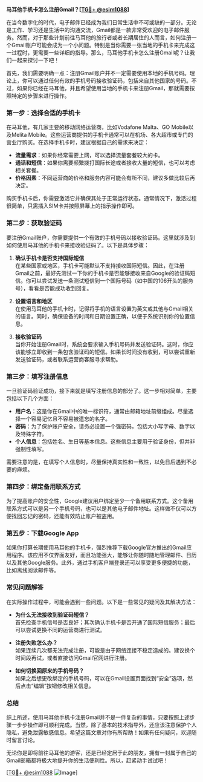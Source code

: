 **马耳他手机卡怎么注册Gmail？[[TG💪+ @esim1088](https://t.me/s/esim1088)]**

在当今数字化的时代，电子邮件已经成为我们日常生活中不可或缺的一部分。无论是工作、学习还是生活中的沟通交流，Gmail都是一款非常受欢迎的电子邮件服务。然而，对于那些计划前往马耳他的旅行者或者长期居住的人而言，如何注册一个Gmail账户可能会成为一个小问题。特别是当你需要一张当地的手机卡来完成这一过程时，更需要一些详细的指导。那么，马耳他手机卡怎么注册Gmail呢？让我们一起来探讨一下吧！

首先，我们需要明确一点：注册Gmail账户并不一定需要使用本地的手机号码。理论上，你可以通过任何有效的手机号码接收验证码，包括来自其他国家的号码。不过，如果你已经在马耳他，并且希望使用当地的手机卡来注册Gmail，那就需要按照特定的步骤来进行操作。

### **第一步：选择合适的手机卡**
在马耳他，有几家主要的移动网络运营商，比如Vodafone Malta、GO Mobile以及Melita Mobile。这些运营商提供的手机卡通常可以在机场、各大超市或专门的营业厅购买。在选择手机卡时，建议根据自己的需求来决定：

- **流量需求**：如果你经常需要上网，可以选择流量套餐较大的卡。
- **通话和短信**：如果你需要频繁拨打国际长途或者接收大量的短信，也可以考虑相关套餐。
- **价格因素**：不同运营商的价格和服务内容可能会有所不同，建议多做比较后再决定。

购买手机卡后，你需要激活它并确保其处于正常运行状态。通常情况下，激活过程很简单，只需插入SIM卡并按照屏幕上的指示操作即可。

### **第二步：获取验证码**
要注册Gmail账户，你需要提供一个有效的手机号码以接收验证码。这里就涉及到如何使用马耳他的手机卡来接收验证码了。以下是具体步骤：

1. **确认手机卡是否支持国际短信**  
   在某些国家或地区，手机卡可能默认不支持接收国际短信。因此，在注册Gmail之前，最好先测试一下你的手机卡是否能够接收来自Google的验证码短信。你可以尝试发送一条测试短信到一个国际号码（如中国的106开头的服务号），看看是否能成功收到回复。

2. **设置语言和地区**  
   在使用马耳他的手机卡时，记得将手机的语言设置为英文或其他与Gmail相关的语言。同时，确保设备的时间和日期设置正确，以便于系统识别你的位置信息。

3. **接收验证码**  
   当你开始注册Gmail时，系统会要求输入手机号码并发送验证码。这时，你应该能够立即收到一条包含验证码的短信。如果长时间没有收到，可以尝试重新发送验证码，或者联系运营商客服寻求帮助。

### **第三步：填写注册信息**
一旦验证码验证成功，接下来就是填写注册信息的部分了。这一步相对简单，主要包括以下几个方面：

- **用户名**：这是你在Gmail中的唯一标识符，通常由邮箱地址前缀组成。尽量选择一个容易记忆且不容易被遗忘的名字。
- **密码**：为了保护账户安全，请务必设置一个强密码，包括大小写字母、数字以及特殊字符。
- **个人信息**：包括姓名、生日等基本信息。这些信息主要用于验证身份，但并非强制性填写。

需要注意的是，在填写个人信息时，尽量保持真实性和一致性，以免日后遇到不必要的麻烦。

### **第四步：绑定备用联系方式**
为了提高账户的安全性，Google建议用户绑定至少一个备用联系方式。这个备用联系方式可以是另一个手机号码，也可以是其他电子邮件地址。这样做不仅可以方便找回忘记的密码，还能有效防止账户被盗用。

### **第五步：下载Google App**
如果你打算长期使用马耳他的手机卡，强烈推荐下载Google官方推出的Gmail应用程序。该应用不仅界面友好，而且功能强大，能够让你随时随地管理邮件、日历以及其他Google服务。此外，通过手机客户端登录还可以享受更多便捷的功能，比如离线阅读邮件等。

### **常见问题解答**
在实际操作过程中，可能会遇到一些问题。以下是一些常见的疑问及其解决方法：

- **为什么无法接收到验证码短信？**  
  首先检查手机信号是否良好；其次确认手机卡是否开通了国际短信服务；最后可以尝试更换不同的运营商进行测试。

- **注册失败怎么办？**  
  如果连续几次都无法完成注册，可能是由于网络连接不稳定造成的。建议换个时间段再试，或者直接访问Gmail官网进行注册。

- **如何切换回原来的手机号码？**  
  如果之后想更改绑定的手机号码，可以在Gmail设置页面找到“安全”选项，然后点击“编辑”按钮修改相关信息。

### **总结**
综上所述，使用马耳他手机卡注册Gmail并不是一件复杂的事情，只要按照上述步骤一步步操作即可顺利完成。当然，除了基本的技术指导外，还应该注意保护个人隐私，避免泄露敏感信息。希望这篇文章对你有所帮助！如果有任何疑问，欢迎随时留言讨论。

无论你是即将前往马耳他的游客，还是已经定居于此的朋友，拥有一封属于自己的Gmail邮箱都将极大地提升你的生活便利性。所以，赶紧动手试试吧！

[[TG💪+ @esim1088](https://t.me/s/esim1088) ![Image](https://i.postimg.cc/4NQfJmqS/Snipaste-2025-05-13-00-14-12.png)]
